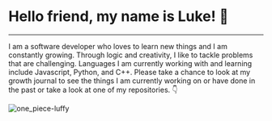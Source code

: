 # Hello friend, my name is Luke! 👋
---
I am a software developer who loves to learn new things and I am constantly growing. Through logic and creativity, I like to tackle problems that are challenging. Languages I am currently working with and learning include Javascript, Python, and C++. Please take a chance to look at my growth journal to see the things I am currently working on or have done in the past or take a look at one of my repositories. :point_down:

![one_piece-luffy](https://github.com/lukenadackapadam/lukenadackapadam/assets/119556443/4eaa91dd-0417-4c7c-9b70-a6303210c07d)

<!--
**lukenadackapadam/lukenadackapadam** is a ✨ _special_ ✨ repository because its `README.md` (this file) appears on your GitHub profile.

Here are some ideas to get you started:

- 🔭 I’m currently working on ...
- 🌱 I’m currently learning ...
- 👯 I’m looking to collaborate on ...
- 🤔 I’m looking for help with ...
- 💬 Ask me about ...
- 📫 How to reach me: ...
- 😄 Pronouns: ...
- ⚡ Fun fact: ...
-->
